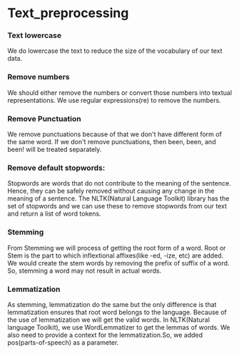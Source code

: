 # Text_preprocessing

### Text lowercase
We do lowercase the text to reduce the size of the vocabulary of our text data.

### Remove numbers
We should either remove the numbers or convert those numbers into textual representations.
We use regular expressions(re) to remove the numbers.

### Remove Punctuation
We remove punctuations because of that we don't have different form of the same word. If we don't remove punctuations, then been, been, and been! will be treated separately.

### Remove default stopwords:
Stopwords are words that do not contribute to the meaning of the sentence. Hence, they can be safely removed without causing any change in the meaning of a sentence. The NLTK(Natural Language Toolkit) library has the set of stopwords and we can use these to remove stopwords from our text and return a list of word tokens.

### Stemming
From Stemming we will process of getting the root form of a word. Root or Stem is the part to which inflextional affixes(like -ed, -ize, etc) are added. We would create the stem words by removing the prefix of suffix of a word. So, stemming a word may not result in actual words.


### Lemmatization
As stemming, lemmatization do the same but the only difference is that lemmatization ensures that root word belongs to the language. Because of the use of lemmatization we will get the valid words. In NLTK(Natural language Toolkit), we use WordLemmatizer to get the lemmas of words. We also need to provide a context for the lemmatization.So, we added pos(parts-of-speech) as a parameter. 
